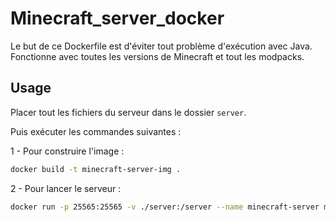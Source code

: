 # Minecraft_server_docker

Le but de ce Dockerfile est d'éviter tout problème d'exécution avec Java. Fonctionne avec toutes les versions de Minecraft et tout les modpacks.

## Usage

Placer tout les fichiers du serveur dans le dossier `server`.

Puis exécuter les commandes suivantes :

1 - Pour construire l'image :
```bash
docker build -t minecraft-server-img .
```

2 - Pour lancer le serveur :
```bash
docker run -p 25565:25565 -v ./server:/server --name minecraft-server minecraft-server-img
```